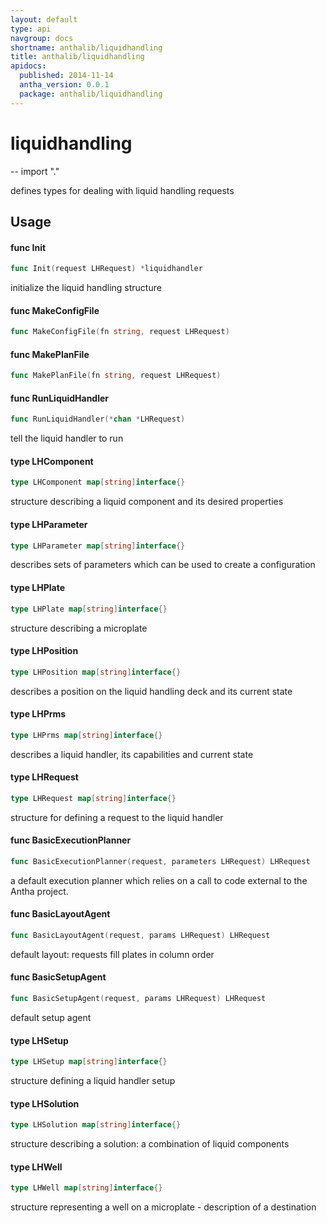 ```yaml
---
layout: default
type: api
navgroup: docs
shortname: anthalib/liquidhandling
title: anthalib/liquidhandling
apidocs:
  published: 2014-11-14
  antha_version: 0.0.1
  package: anthalib/liquidhandling
---
```

# liquidhandling
--
    import "."

defines types for dealing with liquid handling requests

## Usage

#### func  Init

```go
func Init(request LHRequest) *liquidhandler
```
initialize the liquid handling structure

#### func  MakeConfigFile

```go
func MakeConfigFile(fn string, request LHRequest)
```

#### func  MakePlanFile

```go
func MakePlanFile(fn string, request LHRequest)
```

#### func  RunLiquidHandler

```go
func RunLiquidHandler(*chan *LHRequest)
```
tell the liquid handler to run

#### type LHComponent

```go
type LHComponent map[string]interface{}
```

structure describing a liquid component and its desired properties

#### type LHParameter

```go
type LHParameter map[string]interface{}
```

describes sets of parameters which can be used to create a configuration

#### type LHPlate

```go
type LHPlate map[string]interface{}
```

structure describing a microplate

#### type LHPosition

```go
type LHPosition map[string]interface{}
```

describes a position on the liquid handling deck and its current state

#### type LHPrms

```go
type LHPrms map[string]interface{}
```

describes a liquid handler, its capabilities and current state

#### type LHRequest

```go
type LHRequest map[string]interface{}
```

structure for defining a request to the liquid handler

#### func  BasicExecutionPlanner

```go
func BasicExecutionPlanner(request, parameters LHRequest) LHRequest
```
a default execution planner which relies on a call to code external to the Antha
project.

#### func  BasicLayoutAgent

```go
func BasicLayoutAgent(request, params LHRequest) LHRequest
```
default layout: requests fill plates in column order

#### func  BasicSetupAgent

```go
func BasicSetupAgent(request, params LHRequest) LHRequest
```
default setup agent

#### type LHSetup

```go
type LHSetup map[string]interface{}
```

structure defining a liquid handler setup

#### type LHSolution

```go
type LHSolution map[string]interface{}
```

structure describing a solution: a combination of liquid components

#### type LHWell

```go
type LHWell map[string]interface{}
```

structure representing a well on a microplate - description of a destination

